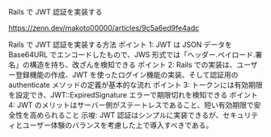 Rails で JWT 認証を実装する

https://zenn.dev/makoto00000/articles/9c5a6ed9fe4adc

Rails で JWT 認証を実装する方法
ポイント 1: JWT は JSON データを Base64URL でエンコードしたもので、JWS 形式では「ヘッダー.ペイロード.署名」の構造を持ち、改ざんを検知できる
ポイント 2: Rails での実装は、ユーザー登録機能の作成、JWT を使ったログイン機能の実装、そして認証用の authenticate メソッドの定義が基本的な流れ
ポイント 3: トークンには有効期限を設定でき、JWT::ExpiredSignature エラーで期限切れを検知できる
ポイント 4: JWT のメリットはサーバー側がステートレスであること、短い有効期限で安全性を高められること
示唆: JWT 認証はシンプルに実装できるが、セキュリティとユーザー体験のバランスを考慮した上で導入すべきである。
